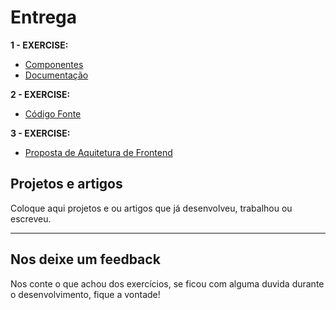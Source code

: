 # Entrega

**1 - EXERCISE:** 
- [Componentes](/desafio-frontend-web/src/typography/components)
- [Documentação](/desafio-frontend-web/src/typography/README.md)

**2 - EXERCISE:** 
- [Código Fonte](/desafio-frontend-web)

**3 - EXERCISE:** 
- [Proposta de Aquitetura de Frontend](/desafio-frontend-web/ARCHITECTURE.md)


## Projetos e artigos

Coloque aqui projetos e ou artigos que já desenvolveu, trabalhou ou escreveu.

---

## Nos deixe um feedback

Nos conte o que achou dos exercícios, se ficou com alguma duvida durante o desenvolvimento, fique a vontade!
